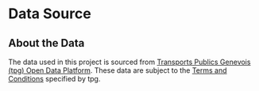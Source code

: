 # Data Source

## About the Data
The data used in this project is sourced from [Transports Publics Genevois (tpg) Open Data Platform](https://opendata.tpg.ch/). These data are subject to the [Terms and Conditions](https://opendata.tpg.ch/terms/terms-and-conditions/) specified by tpg.
